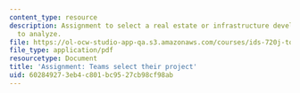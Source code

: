 ```yaml
---
content_type: resource
description: Assignment to select a real estate or infrastructure development project
  to analyze.
file: https://ol-ocw-studio-app-qa.s3.amazonaws.com/courses/ids-720j-tools-for-analysis-design-for-real-estate-and-infrastructure-development-spring-2010/602849273eb4c801bc9527cb98cf98ab_MITESD_712S10_proj01.pdf
file_type: application/pdf
resourcetype: Document
title: 'Assignment: Teams select their project'
uid: 60284927-3eb4-c801-bc95-27cb98cf98ab
---
```

